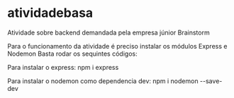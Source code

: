 # atividadebasa
Atividade sobre backend demandada pela empresa júnior Brainstorm

Para o funcionamento da atividade é preciso instalar os módulos Express e Nodemon
Basta rodar os sequintes códigos:

  Para instalar o express:
    npm i express
  
  Para instalar o nodemon como dependencia dev:
    npm i nodemon --save-dev
